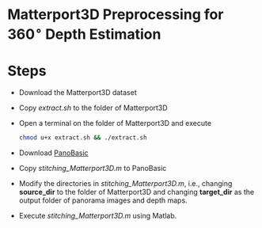 # Matterport3D Preprocessing for 360$^\circ$ Depth Estimation



# Steps

* Download the Matterport3D dataset

* Copy *extract.sh* to the folder of Matterport3D

* Open a terminal on the folder of Matterport3D and execute 

  ```bash
  chmod u+x extract.sh && ./extract.sh
  ```

* Download [PanoBasic](https://github.com/yindaz/PanoBasic)

* Copy *stitching_Matterport3D.m* to PanoBasic

* Modify the directories in *stitching_Matterport3D.m*,  i.e., changing **source_dir** to the folder of Matterport3D and changing **target_dir** as the output folder of panorama images and depth maps. 

* Execute  *stitching_Matterport3D.m* using Matlab.

